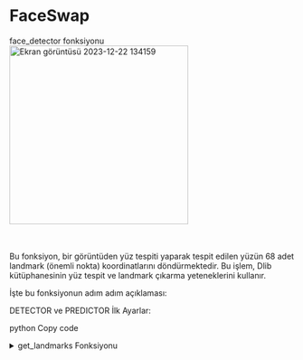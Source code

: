 # FaceSwap
face_detector fonksiyonu
<br>
<img width="316" alt="Ekran görüntüsü 2023-12-22 134159" src="https://github.com/mertefeyildiz/FaceSwap/assets/67926547/71b2b4c3-1b5f-496d-891e-a2ac080b7355">

<br>
<br>
Bu fonksiyon, bir görüntüden yüz tespiti yaparak tespit edilen yüzün 68 adet landmark (önemli nokta) koordinatlarını döndürmektedir. Bu işlem, Dlib kütüphanesinin yüz tespit ve landmark çıkarma yeteneklerini kullanır.

İşte bu fonksiyonun adım adım açıklaması:

DETECTOR ve PREDICTOR İlk Ayarlar:

python
Copy code

<details>
<summary>get_landmarks Fonksiyonu</summary>

```python
rects = DETECTOR(im, 1)
def get_landmarks(im):
    # ...
    return landmarks



rects = DETECTOR(im, 1)
DETECTOR değişkeni, Dlib kütüphanesinin içinde bulunan yüz tespit (face detection) modelini temsil eder.
DETECTOR(im, 1) komutu, görüntü üzerinde yüzleri tespit eder. İkinci parametre olan 1, tespit edilen yüzleri upsample etme işlemini ifade eder, yani daha hassas bir tespit için görüntüyü büyütmeye olanak tanır.
Yüz Sayısı Kontrolü:

python
Copy code
if len(rects) > 1:
    raise Exception('Too Many Faces')
if len(rects) == 0:
    raise Exception('Not Enough Faces')
rects değişkeni, tespit edilen yüzlerin dikdörtgen bölgelerini içerir.
Eğer tespit edilen yüz sayısı birden fazla ise (len(rects) > 1), bir hata fırlatılır ve "Too Many Faces" mesajı gösterilir.
Eğer hiç yüz tespit edilemezse (len(rects) == 0), yine bir hata fırlatılır ve "Not Enough Faces" mesajı gösterilir.
Landmark Koordinatlarının Çıkartılması:

python
Copy code
return numpy.array([[p.x, p.y] for p in PREDICTOR(im, rects[0]).parts()])
PREDICTOR değişkeni, Dlib kütüphanesinin yüz landmark çıkarma modelini temsil eder.
PREDICTOR(im, rects[0]) komutu, tespit edilen ilk yüz üzerinde landmark çıkarma işlemini gerçekleştirir.
p.x ve p.y, her bir landmark noktasının x ve y koordinatlarını temsil eder.
Bu koordinatlar, bir Numpy dizisi içinde saklanarak fonksiyon tarafından döndürülür.
Bu fonksiyon, bir görüntüde yüz tespiti yapar ve tespit edilen yüzün landmark koordinatlarını içeren bir Numpy dizisi döndürür. Bu landmark noktaları, yüzün çeşitli bölgelerini (gözler, burun, ağız, vb.) temsil eder ve genellikle yüzün şeklini ve özelliklerini yakalamak için kullanılır.
